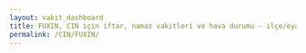 ```yaml
---
layout: vakit_dashboard
title: FUXIN, CIN için iftar, namaz vakitleri ve hava durumu - ilçe/eyalet seç
permalink: /CIN/FUXIN/
---
```


<script type="text/javascript">
  var GLOBAL_COUNTRY = 'CIN';
  var GLOBAL_CITY = 'FUXIN';
  var GLOBAL_STATE = '';
  var lat = 72;
  var lon = 21;
</script>
